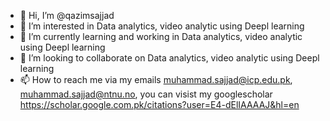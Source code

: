 - 👋 Hi, I’m @qazimsajjad
- 👀 I’m interested in Data analytics, video analytic using Deepl learning 
- 🌱 I’m currently learning and working in Data analytics, video analytic using Deepl learning
- 💞️ I’m looking to collaborate on Data analytics, video analytic using Deepl learning
- 📫 How to reach me via my emails muhammad.sajjad@icp.edu.pk, muhammad.sajjad@ntnu.no, you can visist my googlescholar https://scholar.google.com.pk/citations?user=E4-dElIAAAAJ&hl=en

<!---
qazimsajjad/qazimsajjad is a ✨ special ✨ repository because its `README.md` (this file) appears on your GitHub profile.
You can click the Preview link to take a look at your changes.
--->
